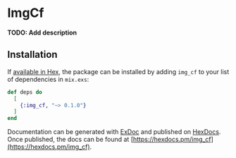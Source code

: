 # ImgCf

**TODO: Add description**

## Installation

If [available in Hex](https://hex.pm/docs/publish), the package can be installed
by adding `img_cf` to your list of dependencies in `mix.exs`:

```elixir
def deps do
  [
    {:img_cf, "~> 0.1.0"}
  ]
end
```

Documentation can be generated with [ExDoc](https://github.com/elixir-lang/ex_doc)
and published on [HexDocs](https://hexdocs.pm). Once published, the docs can
be found at [https://hexdocs.pm/img_cf](https://hexdocs.pm/img_cf).

